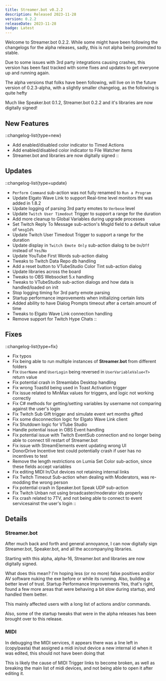 ```yaml
---
title: Streamer.bot v0.2.2
description: Released 2023-11-28
version: 0.2.2
releaseDate: 2023-11-28
badge: Latest
---
```


Welcome to Streamer.bot 0.2.2.  While some might have been following the changelogs for the alpha releases, sadly, this is not alpha being promoted to stable.

Due to some issues with 3rd party integrations causing crashes, this version has been fast tracked with some fixes and updates to get everyone up and running again.

The alpha versions that folks have been following, will live on in the future version of 0.2.3-alpha, with a slightly smaller changelog, as the following is quite hefty

Much like Speaker.bot 0.1.2, Streamer.bot 0.2.2 and it's libraries are now digitally signed!

## New Features
::changelog-list{type=new}
* Add enabled/disabled color indicator to Timed Actions
* Add enabled/disabled color indicator to File Watcher items
* Streamer.bot and libraries are now digitally signed
::

## Updates
::changelog-list{type=update}
* `Perform Command` sub-action was not fully renamed to `Run a Program`
* Update Elgato Wave Link to support Real-time level monitors tht was added in 1.8.2
* Update logging of parsing 3rd party emotes to `Verbose` level
* Update `Twitch User Timedout` Trigger to support a range for the duration
* Add more cleanup to Global Variables during upgrade processes
* Set Twitch Reply To Message sub-action's MsgId field to a default value of `%msgId%` 
* Update Twitch User Timedout Trigger to support a range for the duration
* Update display in `Twitch Emote Only` sub-action dialog to be `On`/`Off` instead of `Yes`/`No`
* Update YouTube First Words sub-action dialog
* Tweaks to Twitch Data Repo db handling
* Add a reset button to VTubeStudio Color Tint sub-action dialog
* Update libraries across the board
* Tweaks to OBS Websocket 5.x handling
* Tweaks to VTubeStudio sub-action dialogs and how data is handled/loaded on init
* Stop logging timing for 3rd party emote parsing
* Startup performance improvements when initializing certain lists
* Added ability to have Dialog Prompts timeout after a certain amount of time
* Tweaks to Elgato Wave Link connection handling
* Remove support for Twitch Hype Chats
::

## Fixes
::changelog-list{type=fix}
* Fix typos
* Fix being able to run multiple instances of **Streamer.bot** from different folders
* Fix `UserName` and `UserLogin` being reversed in `UserVariableValue<T>` return value
* Fix potential crash in Streamlabs Desktop handling
* Fix wrong ToastId being used in Toast Activation trigger
* Fix issue related to MinMax values for triggers, and logic not working correctly
* Fix C# methods for getting/setting variables by username not comparing against the user's login
* Fix Twitch Sub Gift trigger and simulate event wrt months gifted
* Fix some disconnection logic for Elgato Wave Link client
* Fix Shutdown logic for VTube Studio
* Handle potential issue in OBS Event handling
* Fix potential issue with Twitch EventSub connection and no longer being able to connect till restart of Streamer.bot
* Fix issue with StreamElements event updating wrong UI
* DonorDrive Incentive test could potentially crash if user has no incentives to test
* Remove the length restrictions on Lumia Set Color sub-action, since these fields accept variables
* Fix editing MIDI In/Out devices not retaining internal links
* Fix Twitch Timeout Sub-action when dealing with Moderators, was re-modding the wrong person
* Fix potential crash in Speaker.bot Speak UDP sub-action
* Fix Twitch Unban not using broadcaster/moderator ids properly
* Fix crash related to 7TV, and not being able to connect to event servicesainst the user's login
::

## Details
### Streamer.bot
After much back and forth and general annoyance, I can now digitally sign Streamer.bot, Speaker.bot, and all the accompanying libraries.

Starting with this alpha, alpha-16, Streamer.bot and libraries are now digitally signed.

What does this mean? I'm hoping less (or no more) false positives and/or AV software nuking the exe before or while its running. Also, building a better level of trust.
Startup Performance Improvements
Yes, that's right, found a few more areas that were behaving a bit slow during startup, and handled them better.

This mainly affected users with a long list of actions and/or commands.

Also, some of the startup tweaks that were in the alpha releases has been brought over to this release.
### MIDI
In debugging the MIDI services, it appears there was a line left in (copy/pasta) that assigned a midi in/out device a new internal id when it was edited, this should not have been doing that

This is likely the cause of MIDI Trigger links to become broken, as well as breaking the main list of midi devices, and not being able to open it after editing it.